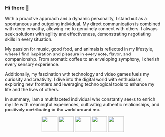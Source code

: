 ### Hi there 👋

With a proactive approach and a dynamic personality, I stand out as a spontaneous and outgoing individual. My direct communication is combined with deep empathy, allowing me to genuinely connect with others. I always seek solutions with agility and effectiveness, demonstrating negotiating skills in every situation.

My passion for music, good food, and animals is reflected in my lifestyle, where I find inspiration and pleasure in every note, flavor, and companionship. From aromatic coffee to an enveloping symphony, I cherish every sensory experience.

Additionally, my fascination with technology and video games fuels my curiosity and creativity. I dive into the digital world with enthusiasm, exploring new frontiers and leveraging technological tools to enhance my life and the lives of others.

In summary, I am a multifaceted individual who constantly seeks to enrich my life with meaningful experiences, cultivating authentic relationships, and positively contributing to the world around me.

<!--
**xXStormIceXx/xXStormIceXx** is a ✨ _special_ ✨ repository because its `README.md` (this file) appears on your GitHub profile.

Here are some ideas to get you started:

- 🔭 I’m currently working on ...
- 🌱 I’m currently learning ...
- 👯 I’m looking to collaborate on ...
- 🤔 I’m looking for help with ...
- 💬 Ask me about ...
- 📫 How to reach me: ...
- 😄 Pronouns: ...
- ⚡ Fun fact: ...
-->
<p align="center">
  <img src="https://cdn3.iconfinder.com/data/icons/logos-and-brands-adobe/512/267_Python-512.png" width="50" height="50">
  <img src="https://upload.wikimedia.org/wikipedia/commons/thumb/3/38/HTML5_Badge.svg/2048px-HTML5_Badge.svg.png" width="50" height="50">
  <img src="https://upload.wikimedia.org/wikipedia/commons/thumb/6/62/CSS3_logo.svg/800px-CSS3_logo.svg.png" width="50" height="50">
  <img src="https://e7.pngegg.com/pngimages/602/440/png-clipart-javascript-open-logo-number-js-angle-text.png" width="50" height="50">
  <img src="https://victorroblesweb.es/wp-content/uploads/2018/04/git.png" width="50" height="50">
</p>
